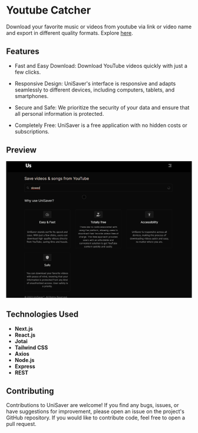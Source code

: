 # Youtube Catcher

Download your favorite music or videos from youtube via link or video name and export in different quality formats.
Explore [here](https://unisaver.vercel.app).

## Features

- Fast and Easy Download: Download YouTube videos quickly with just a few clicks.

- Responsive Design: UniSaver's interface is responsive and adapts seamlessly to different devices, including computers, tablets, and smartphones.

- Secure and Safe: We prioritize the security of your data and ensure that all personal information is protected.

- Completely Free: UniSaver is a free application with no hidden costs or subscriptions.

## Preview

![](./preview/unisaver_preview.gif)

## Technologies Used

- **Next.js**
- **React.js**
- **Jotai**
- **Tailwind CSS**
- **Axios**
- **Node.js**
- **Express**
- **REST**

## Contributing

Contributions to UniSaver are welcome! If you find any bugs, issues, or have suggestions for improvement, please open an issue on the project's GitHub repository. If you would like to contribute code, feel free to open a pull request.
